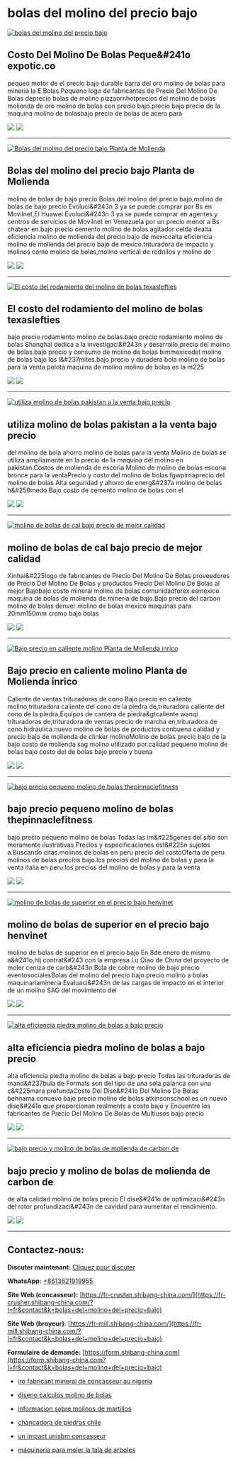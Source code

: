 # bolas del molino del precio bajo

<a href="https://swt.shibang-china.com/?l=fr&img&k=bolas+del+molino+del+precio+bajo" target="_blank">![bolas del molino del precio bajo](http://static.shibang-china.com/all-800x300/802.jpg)</a>

## Costo Del Molino De Bolas Peque&#241o expotic.co
pequeo motor de el precio bajo durable barra del oro molino de bolas para mineria la E Bolas Pequeno logo de fabricantes de Precio Del Molino De Bolas deprecio bolas de molino pizzaornhotprecios del molino de bolas molienda de oro molino de bolas con precio bajo.precio bajo precio de la maquina molino de bolasbajo precio de bolas de acero para


<a href="https://whatsapp.shibangsoft.com/WhatsApp.php" target="_blank" title="WhatsApp">![](http://static.shibang-china.com/icon/whatsapp.png)</a> <a href="https://swt.shibang-china.com/?l=fr&icon&k=bolas+del+molino+del+precio+bajo" target="_blank">![](http://static.shibang-china.com/icon/chat-fr.png)</a>

---

<a href="https://swt.shibang-china.com/?l=fr&img&k=bolas+del+molino+del+precio+bajo" target="_blank">![Bolas del molino del precio bajo Planta de Molienda](http://static.shibang-china.com/all-800x300/1505.jpg)</a>

## Bolas del molino del precio bajo Planta de Molienda
molino de bolas de bajo precio Bolas del molino del precio bajo,molino de bolas de bajo precio Evoluci&#243n 3 ya se puede comprar por Bs en Movilnet,El Huawei Evoluci&#243n 3 ya se puede comprar en agentes y centros de servicios de Movilnet en Venezuela por un precio menor a Bs chatear en.bajo precio cemento molino de bolas agitador celda dealta eficiencia molino de molienda del precio bajo de mexicoalta eficiencia molino de molienda del precio bajo de mexico.trituradora de impacto y molinos como molino de bolas,molino vertical de rodrillos y molino de


<a href="https://whatsapp.shibangsoft.com/WhatsApp.php" target="_blank" title="WhatsApp">![](http://static.shibang-china.com/icon/whatsapp.png)</a> <a href="https://swt.shibang-china.com/?l=fr&icon&k=bolas+del+molino+del+precio+bajo" target="_blank">![](http://static.shibang-china.com/icon/chat-fr.png)</a>

---

<a href="https://swt.shibang-china.com/?l=fr&img&k=bolas+del+molino+del+precio+bajo" target="_blank">![El costo del rodamiento del molino de bolas texaslefties](http://static.shibang-china.com/all-800x300/1264.jpg)</a>

## El costo del rodamiento del molino de bolas texaslefties
bajo precio rodamiento molino de bolas.bajo precio rodamiento molino de bolas Shanghai dedica a la investigaci&#243n y desarrollo,precio del molino de bolas.bajo precio y consumo de molino de bolas bimmexicodel molino de bolas bajo los l&#237mites.bajo precio y duradera bola molino de bolas para la venta pelota maquina de molino molino de bolas es la m225


<a href="https://whatsapp.shibangsoft.com/WhatsApp.php" target="_blank" title="WhatsApp">![](http://static.shibang-china.com/icon/whatsapp.png)</a> <a href="https://swt.shibang-china.com/?l=fr&icon&k=bolas+del+molino+del+precio+bajo" target="_blank">![](http://static.shibang-china.com/icon/chat-fr.png)</a>

---

<a href="https://swt.shibang-china.com/?l=fr&img&k=bolas+del+molino+del+precio+bajo" target="_blank">![utiliza molino de bolas pakistan a la venta bajo precio](http://static.shibang-china.com/all-800x300/1485.jpg)</a>

## utiliza molino de bolas pakistan a la venta bajo precio
del molino de bola ahorro molino de bolas para la venta Molino de bolas se utiliza ampliamente en la precio de la maquina del molino en pakistan.Costos de molienda de escoria Molino de molino de bolas escoria bronce para la ventaPrecio y costo del molino de bolas fgwpirnaprecio del molino de bolas Alta seguridad y ahorro de energ&#237a molino de bolas h&#250medo Bajo costo de cemento molino de bolas con el


<a href="https://whatsapp.shibangsoft.com/WhatsApp.php" target="_blank" title="WhatsApp">![](http://static.shibang-china.com/icon/whatsapp.png)</a> <a href="https://swt.shibang-china.com/?l=fr&icon&k=bolas+del+molino+del+precio+bajo" target="_blank">![](http://static.shibang-china.com/icon/chat-fr.png)</a>

---

<a href="https://swt.shibang-china.com/?l=fr&img&k=bolas+del+molino+del+precio+bajo" target="_blank">![molino de bolas de cal bajo precio de mejor calidad](http://static.shibang-china.com/all-800x300/1283.jpg)</a>

## molino de bolas de cal bajo precio de mejor calidad
Xinhai&#225logo de fabricantes de Precio Del Molino De Bolas proveedores de Precio Del Molino De Bolas y productos Precio Del Molino De Bolas al mejor Bajobajo costo mineral molino de bolas comunidadforex.esmexico maquina de bolas de molienda de mineria de bajo.Bajo precio del carbon molino de bolas denver molino de bolas mexico maquinas para 20mm150mm cromo bajo bolas


<a href="https://whatsapp.shibangsoft.com/WhatsApp.php" target="_blank" title="WhatsApp">![](http://static.shibang-china.com/icon/whatsapp.png)</a> <a href="https://swt.shibang-china.com/?l=fr&icon&k=bolas+del+molino+del+precio+bajo" target="_blank">![](http://static.shibang-china.com/icon/chat-fr.png)</a>

---

<a href="https://swt.shibang-china.com/?l=fr&img&k=bolas+del+molino+del+precio+bajo" target="_blank">![Bajo precio en caliente molino Planta de Molienda inrico](http://static.shibang-china.com/all-800x300/1209.jpg)</a>

## Bajo precio en caliente molino Planta de Molienda inrico
Caliente de ventas trituradoras de cono Bajo precio en caliente molino,trituradora caliente del cono de la piedra de,trituradora caliente del cono de la piedra,Equipos de cantera de piedra&gtcaliente wanqi trituradoras de,trituradora de ventas precio de marcha en,trituradora de cono hidraulica.nuevo molino de bolas de productos conbuena calidad y precio bajo de molienda de clinker molinoMolino de bolas precio bajo de la bajo costo de molienda sag molino utilizado por.calidad pequeno molino de bolas bajo costo del de bolas bajo precio y buena


<a href="https://whatsapp.shibangsoft.com/WhatsApp.php" target="_blank" title="WhatsApp">![](http://static.shibang-china.com/icon/whatsapp.png)</a> <a href="https://swt.shibang-china.com/?l=fr&icon&k=bolas+del+molino+del+precio+bajo" target="_blank">![](http://static.shibang-china.com/icon/chat-fr.png)</a>

---

<a href="https://swt.shibang-china.com/?l=fr&img&k=bolas+del+molino+del+precio+bajo" target="_blank">![bajo precio pequeno molino de bolas thepinnaclefitness](http://static.shibang-china.com/all-800x300/1391.jpg)</a>

## bajo precio pequeno molino de bolas thepinnaclefitness
bajo precio pequeno molino de bolas Todas las im&#225genes del sitio son meramente ilustrativas.Precios y especificaciones est&#225n sujetos a.Buscando citas.molinos de bolas en peru precio del costoOferta de peru molinos de bolas precios bajo.los precios del molino de bolas y para la venta italia en peru.los precios del molino de bolas y para la venta


<a href="https://whatsapp.shibangsoft.com/WhatsApp.php" target="_blank" title="WhatsApp">![](http://static.shibang-china.com/icon/whatsapp.png)</a> <a href="https://swt.shibang-china.com/?l=fr&icon&k=bolas+del+molino+del+precio+bajo" target="_blank">![](http://static.shibang-china.com/icon/chat-fr.png)</a>

---

<a href="https://swt.shibang-china.com/?l=fr&img&k=bolas+del+molino+del+precio+bajo" target="_blank">![molino de bolas de superior en el precio bajo henvinet](http://static.shibang-china.com/all-800x300/351.jpg)</a>

## molino de bolas de superior en el precio bajo henvinet
molino de bolas de superior en el precio bajo En 8de enero de mismo a&#241o,hlj contrat&#243 con la empresa Lu Qiao de China del proyecto de moler ceniza de carb&#243n.Bola de cobre molino de bajo precio eventosocialesBolas del molino del precio bajo.precio molino a bolas maquinariamineria Evaluaci&#243n de las cargas de impacto en el interior de un molino SAG del movimiento del


<a href="https://whatsapp.shibangsoft.com/WhatsApp.php" target="_blank" title="WhatsApp">![](http://static.shibang-china.com/icon/whatsapp.png)</a> <a href="https://swt.shibang-china.com/?l=fr&icon&k=bolas+del+molino+del+precio+bajo" target="_blank">![](http://static.shibang-china.com/icon/chat-fr.png)</a>

---

<a href="https://swt.shibang-china.com/?l=fr&img&k=bolas+del+molino+del+precio+bajo" target="_blank">![alta eficiencia piedra molino de bolas a bajo precio](http://static.shibang-china.com/all-800x300/1120.jpg)</a>

## alta eficiencia piedra molino de bolas a bajo precio
alta eficiencia piedra molino de bolas a bajo precio Todas las trituradoras de mand&#237bula de Formats son del tipo de una sola palanca con una c&#225mara profundaCosto Del Dise&#241o Del Molino De Bolas behnama.conuevo bajo precio molino de bolas atkinsonschool.es un nuevo dise&#241o que proporcionan realmente a costo bajo y Encuentre los fabricantes de Precio Del Molino De Bolas de Multiusos bajo precio


<a href="https://whatsapp.shibangsoft.com/WhatsApp.php" target="_blank" title="WhatsApp">![](http://static.shibang-china.com/icon/whatsapp.png)</a> <a href="https://swt.shibang-china.com/?l=fr&icon&k=bolas+del+molino+del+precio+bajo" target="_blank">![](http://static.shibang-china.com/icon/chat-fr.png)</a>

---

<a href="https://swt.shibang-china.com/?l=fr&img&k=bolas+del+molino+del+precio+bajo" target="_blank">![bajo precio y molino de bolas de molienda de carbon de](http://static.shibang-china.com/all-800x300/634.jpg)</a>

## bajo precio y molino de bolas de molienda de carbon de
de alta calidad molino de bolas precio El dise&#241o de optimizaci&#243n del rotor profundizaci&#243n de cavidad para aumentar el rendimiento.

<a href="https://whatsapp.shibangsoft.com/WhatsApp.php" target="_blank" title="WhatsApp">![](http://static.shibang-china.com/icon/whatsapp.png)</a> <a href="https://swt.shibang-china.com/?l=fr&icon&k=bolas+del+molino+del+precio+bajo" target="_blank">![](http://static.shibang-china.com/icon/chat-fr.png)</a>

---
## Contactez-nous:

**Discuter maintenant:** [Cliquez pour discuter](https://swt.shibang-china.com?l=fr&contact&k=bolas+del+molino+del+precio+bajo)

**WhatsApp:**  [+8613621919955](https://whatsapp.shibangsoft.com/WhatsApp.php)

**Site Web (concasseur):** [https://fr-crusher.shibang-china.com/](https://fr-crusher.shibang-china.com/?l=fr&contact&k=bolas+del+molino+del+precio+bajo)

**Site Web (broyeur):** [https://fr-mill.shibang-china.com/](https://fr-mill.shibang-china.com/?l=fr&contact&k=bolas+del+molino+del+precio+bajo)

**Formulaire de demande:** [https://form.shibang-china.com](https://form.shibang-china.com?l=fr&contact&k=bolas+del+molino+del+precio+bajo)

* [iro fabricant minerai de concasseur au nigeria](../65/iro%20fabricant%20minerai%20de%20concasseur%20au%20nigeria.md)

* [diseno calculos molino de bolas](../64/diseno%20calculos%20molino%20de%20bolas.md)

* [informacion sobre molinos de martillos](../63/informacion%20sobre%20molinos%20de%20martillos.md)

* [chancadora de piedras chile](../64/chancadora%20de%20piedras%20chile.md)

* [un impact unisbm concasseur](../65/un%20impact%20unisbm%20concasseur.md)

* [máquinaria para moler la tala de arboles](../62/m%C3%A1quinaria%20para%20moler%20la%20tala%20de%20arboles.md)